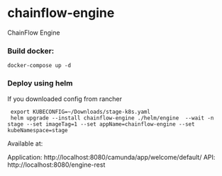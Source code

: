 # chainflow-engine
ChainFlow Engine


### Build docker:

```
docker-compose up -d
```

### Deploy using helm

If you downloaded config from rancher
```
 export KUBECONFIG=~/Downloads/stage-k8s.yaml 
 helm upgrade --install chainflow-engine ./helm/engine  --wait -n stage --set imageTag=1 --set appName=chainflow-engine --set kubeNamespace=stage
```
Available at:

Application: http://localhost:8080/camunda/app/welcome/default/
API: http://localhost:8080/engine-rest
